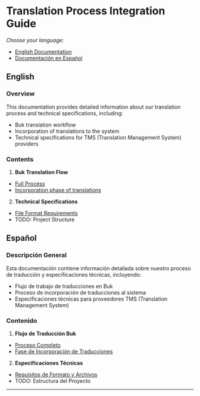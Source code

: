 # Translation Process Integration Guide

*Choose your language:*
- [English Documentation](#english)
- [Documentación en Español](#español)

## English

### Overview
This documentation provides detailed information about our translation process and technical specifications, including:

- Buk translation workflow
- Incorporation of translations to the system
- Technical specifications for TMS (Translation Management System) providers

### Contents

1. **Buk Translation Flow**
  - [Full Process](./docs/workflows/README.en.md)
  - [Incorporation phase of translations](./docs/workflows/steps/3/README.en.md)

2. **Technical Specifications**
  - [File Format Requirements](./docs/files/README.en.md)
  - TODO: Project Structure

## Español


### Descripción General
Esta documentación contiene información detallada sobre nuestro proceso de traducción y especificaciones técnicas, incluyendo:

- Flujo de trabajo de traducciones en Buk
- Proceso de incorporación de traducciones al sistema
- Especificaciones técnicas para proveedores TMS (Translation Management System)

### Contenido

1. **Flujo de Traducción Buk**
  - [Proceso Completo](./docs/workflows/README.es.md)
  - [Fase de Incorporación de Traducciones](./docs/workflows/steps/3/README.es.md)

2. **Especificaciones Técnicas**
  - [Requisitos de Formato y Archivos](./docs/files/README.es.md)
  - TODO: Estructura del Proyecto

---
